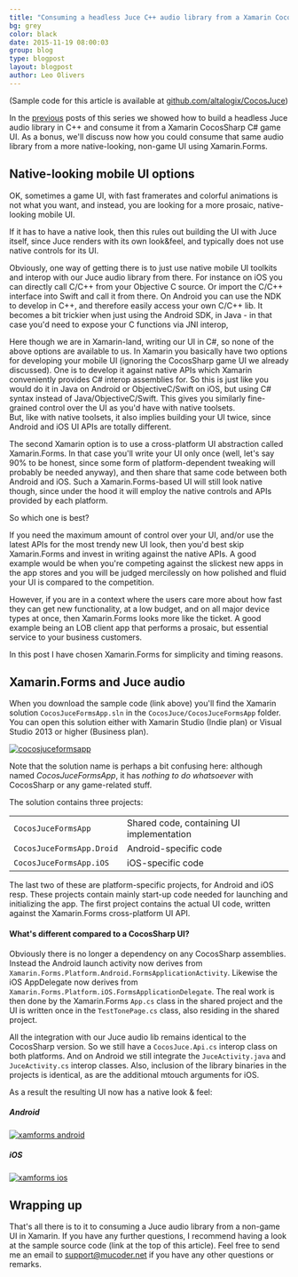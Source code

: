 ```yaml
---
title: "Consuming a headless Juce C++ audio library from a Xamarin CocosSharp game UI - Part 3"
bg: grey
color: black
date: 2015-11-19 08:00:03
group: blog
type: blogpost
layout: blogpost
author: Leo Olivers
---
```



(Sample code for this article is available at [github.com/altalogix/CocosJuce](http://github.com/altalogix/CocosJuce))

In the [previous](/blog/2015/11/19/cocosjuce-part2.html) posts of this series we showed how to build a headless Juce audio library in C++ and consume it from
a Xamarin CocosSharp C# game UI. As a bonus, we'll discuss now how you could consume that same audio library from a more native-looking, non-game UI using Xamarin.Forms.

## Native-looking mobile UI options

OK, sometimes a game UI, with fast framerates and colorful animations is not what you want, and instead, you are looking for a more prosaic, native-looking mobile UI.

If it has to have a native look, then this rules out building the UI with Juce itself, since Juce renders with its own look&feel, and typically does not use native controls for its UI.

Obviously, one way of getting there is to just use native mobile UI toolkits and interop with our Juce audio library from there.
For instance on iOS you can directly call C/C++ from your Objective C source. Or import the C/C++ interface into Swift and call it from there.
On Android you can use the NDK to develop in C++, and therefore easily access your own C/C++ lib.
It becomes a bit trickier when just using the Android SDK, in Java - in that case you'd need to expose your C functions via JNI interop, 

Here though we are in Xamarin-land, writing our UI in C#, so none of the above options are available to us.
In Xamarin you basically have two options for developing your mobile UI (ignoring the CocosSharp game UI we already discussed).  One is to develop it against native APIs which Xamarin 
conveniently provides C# interop assemblies for.  So this is just like you would do it in Java on Android or ObjectiveC/Swift on iOS,
but using C# syntax instead of Java/ObjectiveC/Swift.
This gives you similarly fine-grained control over the UI as you'd have with native toolsets.  
But, like with native toolsets, it also implies building your UI twice, since Android and iOS UI APIs are totally different.

The second Xamarin option is to use a cross-platform UI abstraction called Xamarin.Forms. In that case you'll write your UI only once 
(well, let's say 90% to be honest, since some form of platform-dependent tweaking will probably be needed anyway),
and then share that same code between both Android and iOS. Such a Xamarin.Forms-based UI will still look native though,
since under the hood it will employ the native controls and APIs provided by each platform.

So which one is best? 

If you need the maximum amount of control over your UI, and/or use the latest APIs for the most trendy new UI look, then
you'd best skip Xamarin.Forms and invest in writing against the native APIs. A good example would be
when you're competing against the slickest new apps in the app stores and you 
will be judged mercilessly on how polished and fluid your UI is compared to the competition.

However, if you are in a context where the users care more about how fast they can get new functionality,
at a low budget, and on all major device types at once, then Xamarin.Forms looks more like the ticket.
A good example being an LOB client app that performs a prosaic, but essential service to your business 
customers.

In this post I have chosen Xamarin.Forms for simplicity and timing reasons.

## Xamarin.Forms and Juce audio

When you download the sample code (link above) you'll find the Xamarin solution `CocosJuceFormsApp.sln` in the `CocosJuce/CocosJuceFormsApp` folder.
You can open this solution either with Xamarin Studio (Indie plan) or Visual Studio 2013 or higher (Business plan).

<a href="/img/2015-11-19-cocosjuce/cocosjuceformsapp.png" class="swipebox" title="cocosjuce Xamarin.Forms projects">
<img src="/img/2015-11-19-cocosjuce/cocosjuceformsapp.png" alt="cocosjuceformsapp" ></a>

Note that the solution name is perhaps a bit confusing here: although named *CocosJuceFormsApp*, it has *nothing to do whatsoever* with CocosSharp 
or any game-related stuff.

The solution contains three projects:

|                      |                  |
| -------------------- | --------------------- |
| `CocosJuceFormsApp`       | Shared code, containing UI implementation          |
| `CocosJuceFormsApp.Droid`      | Android-specific code   |
| `CocosJuceFormsApp.iOS`        | iOS-specific code     |

The last two of these are platform-specific projects, for Android and iOS resp.
These projects contain mainly start-up code needed for launching and initializing the app.
The first project contains the actual UI code, written against the Xamarin.Forms cross-platform UI API.

#### What's different compared to a CocosSharp UI?

Obviously there is no longer a dependency on any CocosSharp assemblies.
Instead the Android launch activity now derives from `Xamarin.Forms.Platform.Android.FormsApplicationActivity`.
Likewise the iOS AppDelegate now derives from `Xamarin.Forms.Platform.iOS.FormsApplicationDelegate`.
The real work is then done by the Xamarin.Forms `App.cs` class in the shared project and the UI is
written once in the `TestTonePage.cs` class, also residing in the shared project.

All the integration with our Juce audio lib remains identical to the CocosSharp version.
So we still have a `CocosJuce.Api.cs` interop class on both platforms. And on Android we still
integrate the `JuceActivity.java` and `JuceActivity.cs` interop classes.
Also, inclusion of the library binaries in the projects is identical, as are the additional
mtouch arguments for iOS.

As a result the resulting UI now has a native look & feel:

##### Android

<a href="/img/2015-11-19-cocosjuce/xamformsaniandroid.gif" class="swipebox" title="cocosjuce Xamarin.Forms Android">
<img src="/img/2015-11-19-cocosjuce/xamformsaniandroid.gif" alt="xamforms android" ></a>

##### iOS

<a href="/img/2015-11-19-cocosjuce/xamformsaniios.gif" class="swipebox" title="cocosjuce Xamarin.Forms iOS">
<img src="/img/2015-11-19-cocosjuce/xamformsaniiOS.gif" alt="xamforms ios" ></a>

## Wrapping up

That's all there is to it to consuming a Juce audio library from a non-game UI in Xamarin.
If you have any further questions, I recommend having a look at the sample source code (link at the top of this article).
Feel free to send me an email to support@mucoder.net if you have any other questions or remarks.



 